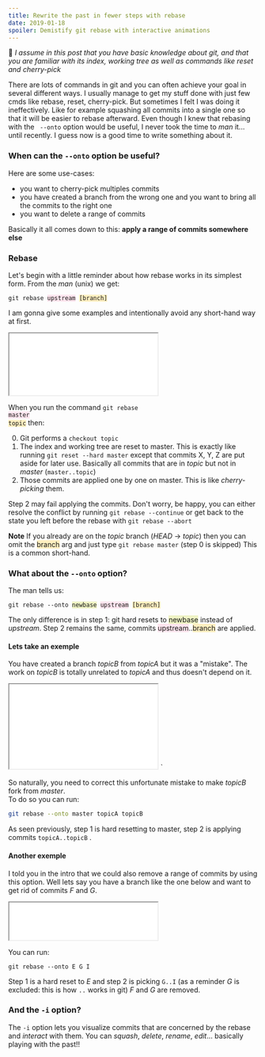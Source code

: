 ```yaml
---
title: Rewrite the past in fewer steps with rebase
date: 2019-01-18
spoiler: Demistify git rebase with interactive animations
---
```


🌳  _I assume in this post that you have basic knowledge about git, and that you are familiar with its index, working tree as well as commands like reset and cherry-pick_

There are lots of commands in git and you can often achieve your goal in several different ways. I usually manage to get my stuff done with just few cmds like rebase, reset, cherry-pick. But sometimes I felt I was doing it ineffectively. Like for example squashing all commits into a single one so that it will be easier to rebase afterward. 
Even though I knew that rebasing with the ` --onto` option would be useful, I never took the time to _man_ it... until recently. I guess now is a good time to write something about it.
<!-- > Actually I just want to inaugurate my blog... any reason is a good reason ☝️ -->


### When can the `--onto` option be useful?

Here are some use-cases:
- you want to cherry-pick multiples commits
- you have created a branch from the wrong one and you want to bring all the commits to the right one
- you want to delete a range of commits
 
Basically it all comes down to this: **apply a range of commits somewhere else** 

### Rebase

Let's begin with a little reminder about how rebase works in its simplest form. From the _man_ (unix) we get:

<!-- ```
git rebase upstream [branch]
``` -->

<pre class="language-text">
<code class="language-text">git rebase <span style="background:#ffe5ee">upstream</span> <span style="background:#ffefc0">[branch]</span></code>
</pre>

I am gonna give some examples and intentionally avoid any short-hand way at first.

<iframe style="height:125px" scrolling="no" src="/git-rebase-figure1/"></iframe>

<!-- When you run the command `git rebase master topic` then: -->
When you run the command <code class="language-text">git rebase <span style="background:#ffe5ee">master</span> <span style="background:#ffefc0">topic</span></code> then:

0. Git performs a `checkout topic`
1. The index and working tree are reset to master. This is exactly like running `git reset --hard master` except that commits X, Y, Z are put aside for later use. Basically all commits that are in _topic_ but not in _master_ (`master..topic`)
2. Those commits are applied one by one on master. This is like _cherry-picking_ them.

Step 2 may fail applying the commits. Don't worry, be happy, you can either resolve the conflict by running `git rebase --continue` or get back to the state you left before the rebase with `git rebase --abort`

**Note** If you already are on the _topic_ branch (_HEAD_ → _topic_) then you can omit the <span style="background:#ffefc0">branch</span> arg and just type `git rebase master` (step 0 is skipped) This is a common short-hand.


### What about the `--onto` option?

The man tells us:

<!-- ```
git rebase --onto newbase upstream [branch]
``` -->

<pre class="language-text">
<code class="language-text">git rebase --onto <span style="background:#eff3c5">newbase</span> <span style="background:#ffe5ee">upstream</span> <span style="background:#ffefc0">[branch]</span></code>
</pre>

The only difference is in step 1: git hard resets to <span style="background:#eff3c5">newbase</span> instead of _upstream_.
Step 2 remains the same, commits <span style="background:#ffe5ee">upstream</span>..<span style="background:#ffefc0">branch</span> are applied. 


#### Lets take an exemple

You have created a branch _topicB_ from _topicA_  but it was a "mistake". The work on _topicB_ is totally unrelated to _topicA_ and thus doesn't depend on it. 
<iframe style="height:171px" scrolling="no" src="/git-rebase-figure2/"></iframe>
`

So naturally, you need to correct this unfortunate mistake to make _topicB_ fork from _master_.  
To do so you can run:
```sh
git rebase --onto master topicA topicB
```

As seen previously, step 1 is hard resetting to master, step 2 is applying commits `topicA..topicB` .


#### Another exemple

I told you in the intro that we could also remove a range of commits by using this option.
Well lets say you have a branch like the one below and want to get rid of commits _F_ and _G_. 

<iframe style="height:76px" scrolling="no" src="/git-rebase-figure3/"></iframe>

You can run:

```
git rebase --onto E G I
```


Step 1 is a hard reset to _E_ and step 2 is picking `G..I`
(as a reminder _G_ is excluded: this is how `..` works in git)
_F_ and _G_ are removed.


### And the `-i` option?
The `-i` option lets you visualize commits that are concerned by the rebase and _interact_ with them.  You can _squash_, _delete_, _rename_, _edit_... basically playing with the past!!

